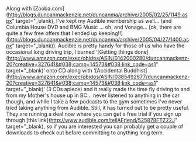 Along with [Zooba.com](http://blogs.duncanmackenzie.net/duncanma/archive/2005/02/25/1149.aspx" target="_blank), I've kept my Audible membership as well... (and Columbia House DVD and BMG Music ... oh, and Vonage... [ok, there are quite a few free offers that I ended up keeping!!](http://blogs.duncanmackenzie.net/duncanma/archive/2005/04/27/1400.aspx" target="_blank)). Audible is pretty handy for those of us who have the occasional long driving trip, I burned &#8216;[Getting things done](http://www.amazon.com/exec/obidos/ASIN/0142000280/duncanmackenz-20?creative=327641&#038;camp=14573&#038;link_code=as1" target="_blank)&#8216; onto CD along with &#8216;[Accidental Buddhist](http://www.amazon.com/exec/obidos/ASIN/0385492677/duncanmackenz-20?creative=327641&#038;camp=14573&#038;link_code=as1" target="_blank)&#8216; (3 CDs apiece) and it really made the time fly driving to and from my Mother's house up in BC... never listened to anything in the car though, and while I take a few podcasts to the gym sometimes I've never tried taking anything from Audible. Still, it has turned out to be pretty useful. They are running a deal now where you can get a free trial if you sign up through [this link](http://www.audible.com/tellAFriend/525878FTZ22J" target="_blank), so if you are interested you can probably get a couple of downloads to check out before committing to anything long term.